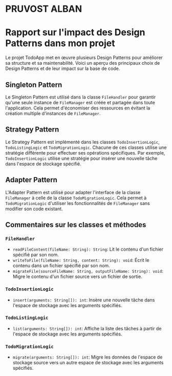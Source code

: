 
# PRUVOST ALBAN
# Rapport sur l'impact des Design Patterns dans mon projet 

Le projet TodoApp met en œuvre plusieurs Design Patterns pour améliorer sa structure et sa maintenabilité. Voici un aperçu des principaux choix de Design Patterns et de leur impact sur la base de code.

## Singleton Pattern

Le Singleton Pattern est utilisé dans la classe `FileHandler` pour garantir qu'une seule instance de `FileManager` est créée et partagée dans toute l'application. Cela permet d'économiser des ressources en évitant la création multiple d'instances de `FileManager`.

## Strategy Pattern

Le Strategy Pattern est implémenté dans les classes `TodoInsertionLogic`, `TodoListingLogic` et `TodoMigrationLogic`. Chacune de ces classes utilise une stratégie différente pour effectuer ses opérations spécifiques. Par exemple, `TodoInsertionLogic` utilise une stratégie pour insérer une nouvelle tâche dans l'espace de stockage spécifié.

## Adapter Pattern

L'Adapter Pattern est utilisé pour adapter l'interface de la classe `FileManager` à celle de la classe `TodoMigrationLogic`. Cela permet à `TodoMigrationLogic` d'utiliser les fonctionnalités de `FileManager` sans modifier son code existant.

## Commentaires sur les classes et méthodes

### `FileHandler`

- `readFileContent(fileName: String): String`: Lit le contenu d'un fichier spécifié par son nom.
- `writeToFile(fileName: String, content: String): void`: Écrit le contenu dans un fichier spécifié par son nom.
- `migrateFile(sourceFileName: String, outputFileName: String): void`: Migre le contenu d'un fichier source vers un fichier de sortie.

### `TodoInsertionLogic`

- `insert(arguments: String[]): int`: Insère une nouvelle tâche dans l'espace de stockage avec les arguments spécifiés.

### `TodoListingLogic`

- `list(arguments: String[]): int`: Affiche la liste des tâches à partir de l'espace de stockage avec les arguments spécifiés.

### `TodoMigrationLogic`

- `migrate(arguments: String[]): int`: Migre les données de l'espace de stockage source vers un autre espace de stockage avec les arguments spécifiés.
